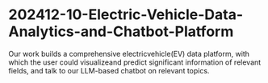 # 202412-10-Electric-Vehicle-Data-Analytics-and-Chatbot-Platform
Our work builds a comprehensive electricvehicle(EV) data platform, with which the user could visualizeand predict significant information of relevant fields, and talk to our LLM-based chatbot on relevant topics.
